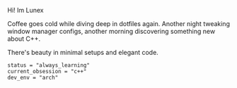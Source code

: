 Hi! Im Lunex

Coffee goes cold while diving deep in dotfiles again. Another night tweaking window manager configs, another morning discovering something new about C++. 

There's beauty in minimal setups and elegant code.

```
status = "always_learning"
current_obsession = "c++"
dev_env = "arch"
```

